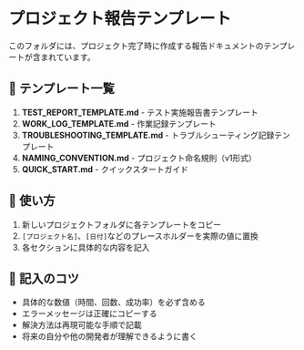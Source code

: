 # プロジェクト報告テンプレート

このフォルダには、プロジェクト完了時に作成する報告ドキュメントのテンプレートが含まれています。

## 📄 テンプレート一覧

1. **TEST_REPORT_TEMPLATE.md** - テスト実施報告書テンプレート
2. **WORK_LOG_TEMPLATE.md** - 作業記録テンプレート
3. **TROUBLESHOOTING_TEMPLATE.md** - トラブルシューティング記録テンプレート
4. **NAMING_CONVENTION.md** - プロジェクト命名規則（v1形式）
5. **QUICK_START.md** - クイックスタートガイド

## 🚀 使い方

1. 新しいプロジェクトフォルダに各テンプレートをコピー
2. `[プロジェクト名]`、`[日付]`などのプレースホルダーを実際の値に置換
3. 各セクションに具体的な内容を記入

## 📝 記入のコツ

- 具体的な数値（時間、回数、成功率）を必ず含める
- エラーメッセージは正確にコピーする
- 解決方法は再現可能な手順で記載
- 将来の自分や他の開発者が理解できるように書く